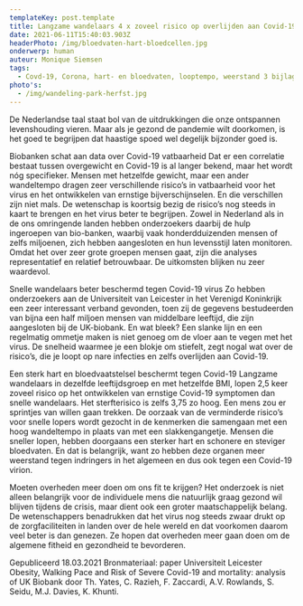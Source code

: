 ```yaml
---
templateKey: post.template
title: Langzame wandelaars 4 x zoveel risico op overlijden aan Covid-19
date: 2021-06-11T15:40:03.903Z
headerPhoto: /img/bloedvaten-hart-bloedcellen.jpg
onderwerp: human
auteur: Monique Siemsen
tags:
  - Covd-19, Corona, hart- en bloedvaten, looptempo, weerstand 3 bijlagen
photo's:
  - /img/wandeling-park-herfst.jpg
---
```

De Nederlandse taal staat bol van de uitdrukkingen die onze ontspannen levenshouding
vieren. Maar als je gezond de pandemie wilt doorkomen, is het goed te begrijpen dat
haastige spoed wel degelijk bijzonder goed is.

Biobanken schat aan data over Covid-19 vatbaarheid
Dat er een correlatie bestaat tussen overgewicht en Covid-19 is al langer bekend, maar
het wordt nóg specifieker. Mensen met hetzelfde gewicht, maar een ander wandeltempo
dragen zeer verschillende risico’s in vatbaarheid voor het virus en het ontwikkelen van
ernstige bijverschijnselen. En die verschillen zijn niet mals.
De wetenschap is koortsig bezig de risico’s nog steeds in kaart te brengen en het virus
beter te begrijpen. Zowel in Nederland als in de ons omringende landen hebben
onderzoekers daarbij de hulp ingeroepen van bio-banken, waarbij vaak honderdduizenden
mensen of zelfs miljoenen, zich hebben aangesloten en hun levensstijl laten monitoren.
Omdat het over zeer grote groepen mensen gaat, zijn die analyses representatief en
relatief betrouwbaar. De uitkomsten blijken nu zeer waardevol.

Snelle wandelaars beter beschermd tegen Covid-19 virus
Zo hebben onderzoekers aan de Universiteit van Leicester in het Verenigd Koninkrijk een
zeer interessant verband gevonden, toen zij de gegevens bestudeerden van bijna een half
miljoen mensen van middelbare leeftijd, die zijn aangesloten bij de UK-biobank. En wat
bleek? Een slanke lijn en een regelmatig ommetje maken is niet genoeg om de vloer aan
te vegen met het virus. De snelheid waarmee je een blokje om stiefelt, zegt nogal wat over
de risico’s, die je loopt op nare infecties en zelfs overlijden aan Covid-19.

Een sterk hart en bloedvaatstelsel beschermt tegen Covid-19
Langzame wandelaars in dezelfde leeftijdsgroep en met hetzelfde BMI, lopen 2,5 keer
zoveel risico op het ontwikkelen van ernstige Covid-19 symptomen dan snelle wandelaars.
Het sterfterisico is zelfs 3,75 zo hoog. Een mens zou er sprintjes van willen gaan trekken.
De oorzaak van de verminderde risico’s voor snelle lopers wordt gezocht in de kenmerken
die samengaan met een hoog wandeltempo in plaats van met een slakkengangetje.
Mensen die sneller lopen, hebben doorgaans een sterker hart en schonere en steviger
bloedvaten. En dat is belangrijk, want zo hebben deze organen meer weerstand tegen
indringers in het algemeen en dus ook tegen een Covid-19 virion.

Moeten overheden meer doen om ons fit te krijgen?
Het onderzoek is niet alleen belangrijk voor de individuele mens die natuurlijk graag
gezond wil blijven tijdens de crisis, maar dient ook een groter maatschappelijk belang. De
wetenschappers benadrukken dat het virus nog steeds zwaar drukt op de zorgfaciliteiten
in landen over de hele wereld en dat voorkomen daarom veel beter is dan genezen. Ze
hopen dat overheden meer gaan doen om de algemene fitheid en gezondheid te
bevorderen.

Gepubliceerd 18.03.2021
Bronmateriaal: paper Universiteit Leicester Obesity, Walking Pace and Risk of Severe Covid-19
and mortality: analysis of UK Biobank door Th. Yates, C. Razieh, F. Zaccardi, A.V. Rowlands, S.
Seidu, M.J. Davies, K. Khunti.